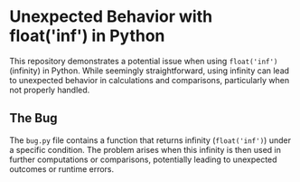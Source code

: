 # Unexpected Behavior with float('inf') in Python

This repository demonstrates a potential issue when using `float('inf')` (infinity) in Python.  While seemingly straightforward, using infinity can lead to unexpected behavior in calculations and comparisons, particularly when not properly handled.

## The Bug

The `bug.py` file contains a function that returns infinity (`float('inf')`) under a specific condition. The problem arises when this infinity is then used in further computations or comparisons, potentially leading to unexpected outcomes or runtime errors.